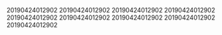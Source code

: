 20190424012902
20190424012902
20190424012902
20190424012902
20190424012902
20190424012902
20190424012902
20190424012902
20190424012902
